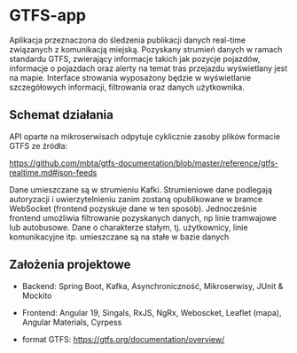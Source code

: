 
# GTFS-app


Aplikacja przeznaczona do śledzenia publikacji danych real-time związanych z komunikacją miejską. Pozyskany strumień danych w ramach standardu GTFS, zwierający informacje takich jak pozycje pojazdów, informacje o pojazdach oraz alerty na temat tras przejazdu wyświetlany jest na mapie. Interface strowania wyposażony będzie w wyświetlanie szczegółowych informacji, filtrowania oraz danych użytkownika.



## Schemat działania

API oparte na mikroserwisach odpytuje cyklicznie zasoby plików formacie GTFS ze źródła:

https://github.com/mbta/gtfs-documentation/blob/master/reference/gtfs-realtime.md#json-feeds



Dane umieszczane są w strumieniu Kafki. Strumieniowe dane podlegają autoryzacji i uwierzytelnieniu zanim zostaną opublikowane w bramce WebSocket (frontend pozyskuje dane w ten sposób). Jednocześnie frontend umożliwia filtrowanie pozyskanych danych, np linie tramwajowe lub autobusowe. Dane o charakterze stałym, tj. użytkownicy, linie komunikacyjne itp. umieszczane są na stałe w bazie danych

## Założenia projektowe

- Backend: Spring Boot, Kafka, Asynchroniczność, Mikroserwisy, JUnit & Mockito

- Frontend: Angular 19, Singals, RxJS, NgRx, Weboscket, Leaflet (mapa), Angular Materials, Cyrpess

- format GTFS: https://gtfs.org/documentation/overview/








